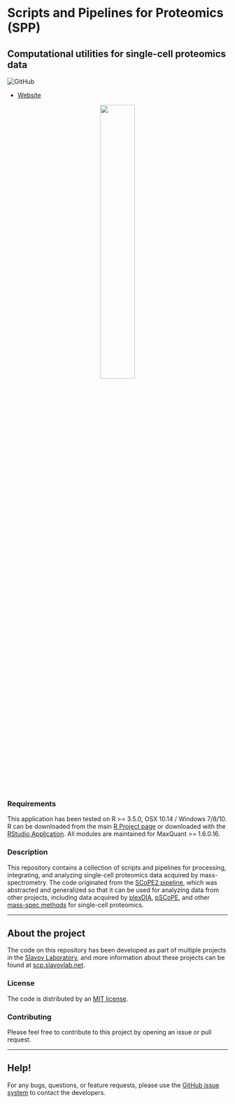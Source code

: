# Scripts and Pipelines for Proteomics (SPP)


## **Computational utilities for single-cell proteomics data**


<!--![GitHub release](https://img.shields.io/github/release/SlavovLab/DO-MS.svg)-->
![GitHub](https://img.shields.io/github/license/SlavovLab/DO-MS.svg)

* [Website](https://scp.slavovlab.net/computational-analysis)



<center><img src="https://scp.slavovlab.net/assets/images/Single-cell-biology.png" width="40%"></center>



### Requirements

This application has been tested on R >= 3.5.0, OSX 10.14 / Windows 7/8/10. R can be downloaded from the main [R Project page](https://www.r-project.org/) or downloaded with the [RStudio Application](https://www.rstudio.com/products/rstudio/download/). All modules are maintained for MaxQuant >= 1.6.0.16.



### Description

This repository contains a collection of scripts and pipelines for processing, integrating, and analyzing single-cell proteomics data acquired by mass-spectrometry. The code originated from the [SCoPE2 pipeline](https://doi.org/10.5281/zenodo.4339954), which was abstracted and generalized so that it can be used for analyzing data from other projects, including data acquired by [plexDIA](https://scp.slavovlab.net/plexDIA), [pSCoPE](https://scp.slavovlab.net/pSCoPE), and other [mass-spec methods](https://scp.slavovlab.net/methods) for single-cell proteomics.


------------

## About the project
The code on this repository has been developed as part of multiple projects in the [Slavov Laboratory](https://slavovlab.net), and more information about these projects can be found at [scp.slavovlab.net](https://scp.slavovlab.net/).


### License

The code is distributed by an [MIT license](https://github.com/SlavovLab/DO-MS/blob/master/LICENSE).

### Contributing

Please feel free to contribute to this project by opening an issue or pull request.

<!--
### Data
All data used for the manuscript is available on [UCSD's MassIVE Repository](https://massive.ucsd.edu/ProteoSAFe/dataset.jsp?task=ed5a1ab37dc34985bbedbf3d9a945535)
-->

<!--
### Figures/Analysis
Scripts for the figures in the DART-ID manuscript are available in a separate GitHub repository, [https://github.com/SlavovLab/DART-ID_2018](https://github.com/SlavovLab/DART-ID_2018)
-->

-------------

## Help!

For any bugs, questions, or feature requests,
please use the [GitHub issue system](https://github.com/SlavovLab/SPP/issues) to contact the developers.
